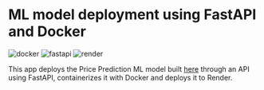 # ML model deployment using FastAPI and Docker
![docker](https://img.shields.io/badge/Docker-3.3.0-blue)
![fastapi](https://img.shields.io/badge/FastAPI-0.68.0-green)
![render](https://img.shields.io/badge/Render-0.1.0-orange)

This app deploys the Price Prediction ML model built [here](https://github.com/emsuru/charlie-03-ML-training) through an API using FastAPI, containerizes it with Docker and deploys it to Render.
